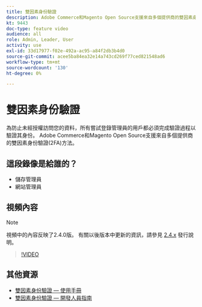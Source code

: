 ```yaml
---
title: 雙因素身份驗證
description: Adobe Commerce和Magento Open Source支援來自多個提供商的雙因素身份驗證(2FA)方法。 瞭解二元身份驗證功能如何幫助保護您商店的管理員。
kt: 9443
doc-type: feature video
audience: all
role: Admin, Leader, User
activity: use
exl-id: 33d17977-f02e-492a-ac95-a84f2db3b4d0
source-git-commit: acee5ba84ea32e14a743cd269f77ced821548ad6
workflow-type: tm+mt
source-wordcount: '130'
ht-degree: 0%

---
```


# 雙因素身份驗證

為防止未經授權訪問您的資料，所有嘗試登錄管理員的用戶都必須完成驗證過程以驗證其身份。 Adobe Commerce和Magento Open Source支援來自多個提供商的雙因素身份驗證(2FA)方法。

## 這段錄像是給誰的？

- 儲存管理員
- 網站管理員

## 視頻內容

>[!NOTE]
>
>視頻中的內容反映了2.4.0版。 有關以後版本中更新的資訊，請參見 [2.4.x](https://devdocs.magento.com/guides/v2.4/release-notes/bk-release-notes.html) 發行說明。

>[!VIDEO](https://video.tv.adobe.com/v/339104?quality=12&learn=on)

## 其他資源

- [雙因素身份驗證 — 使用手冊](https://docs.magento.com/user-guide/stores/security-two-factor-authentication.html)
- [雙因素身份驗證 — 開發人員指南](https://devdocs.magento.com/guides/v2.4/security/two-factor-authentication.html)
